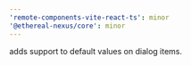 ```yaml
---
'remote-components-vite-react-ts': minor
'@ethereal-nexus/core': minor
---
```


adds support to default values on dialog items.
